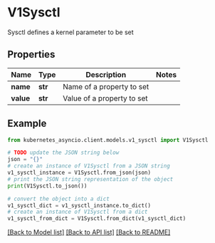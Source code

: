 # V1Sysctl

Sysctl defines a kernel parameter to be set

## Properties

Name | Type | Description | Notes
------------ | ------------- | ------------- | -------------
**name** | **str** | Name of a property to set | 
**value** | **str** | Value of a property to set | 

## Example

```python
from kubernetes_asyncio.client.models.v1_sysctl import V1Sysctl

# TODO update the JSON string below
json = "{}"
# create an instance of V1Sysctl from a JSON string
v1_sysctl_instance = V1Sysctl.from_json(json)
# print the JSON string representation of the object
print(V1Sysctl.to_json())

# convert the object into a dict
v1_sysctl_dict = v1_sysctl_instance.to_dict()
# create an instance of V1Sysctl from a dict
v1_sysctl_from_dict = V1Sysctl.from_dict(v1_sysctl_dict)
```
[[Back to Model list]](../README.md#documentation-for-models) [[Back to API list]](../README.md#documentation-for-api-endpoints) [[Back to README]](../README.md)


